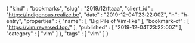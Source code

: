 {
  "kind" : "bookmarks",
  "slug" : "2019/12/ftaaa",
  "client_id" : "https://indigenous.realize.be",
  "date" : "2019-12-04T23:22:00Z",
  "h" : "h-entry",
  "properties" : {
    "name" : [ "Big Pile of Vim-like" ],
    "bookmark-of" : [ "https://vim.reversed.top/" ],
    "published" : [ "2019-12-04T23:22:00Z" ],
    "category" : [ "vim" ]
  },
  "tags" : [ "vim" ]
}
